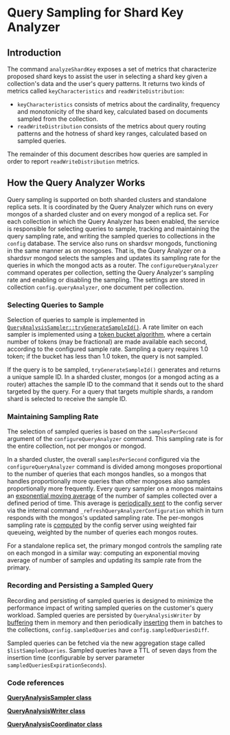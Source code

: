 # Query Sampling for Shard Key Analyzer

## Introduction

The command `analyzeShardKey` exposes a set of metrics that characterize proposed shard keys
to assist the user in selecting a shard key given a collection's data
and the user's query patterns.
It returns two kinds of metrics called `keyCharacteristics` and `readWriteDistribution`:

- `keyCharacteristics` consists of metrics about the cardinality, frequency and monotonicity
  of the shard key, calculated based on documents sampled from the collection.
- `readWriteDistribution` consists of the metrics about query routing patterns
  and the hotness of shard key ranges, calculated based on sampled queries.

The remainder of this document describes how queries are sampled in order to report
`readWriteDistribution` metrics.

## How the Query Analyzer Works

Query sampling is supported on both sharded clusters and standalone replica sets.
It is coordinated by the Query Analyzer which
runs on every mongos of a sharded cluster and on every mongod of a replica set.
For each collection in which the Query Analyzer has been enabled,
the service is responsible for selecting queries to sample,
tracking and maintaining the query sampling rate, and
writing the sampled queries to collections in the `config` database.
The service also runs on shardsvr mongods,
functioning in the same manner as on mongoses.
That is, the Query Analyzer on a shardsvr mongod selects the samples
and updates its sampling rate
for the queries in which the mongod acts as a router.
The `configureQueryAnalyzer` command operates per collection,
setting the Query Analyzer's sampling rate
and enabling or disabling the sampling.
The settings are stored in collection `config.queryAnalyzer`, one document per collection.

### Selecting Queries to Sample

Selection of queries to sample is implemented in
[`QueryAnalysisSampler::tryGenerateSampleId()`](https://github.com/10gen/mongo/blob/a1e2e227762163d8fc405f56708d41ec3d34b550/src/mongo/s/query_analysis_sampler.cpp#L404).
A rate limiter on each sampler is implemented using a
[token bucket algorithm](https://github.com/10gen/mongo/blob/a1e2e227762163d8fc405f56708d41ec3d34b550/src/mongo/s/query_analysis_sampler.cpp#L251),
where a certain number of tokens (may be fractional) are made available each second,
according to the configured sample rate.
Sampling a query requires 1.0 token;
if the bucket has less than 1.0 token, the query is not sampled.

If the query is to be sampled, `tryGenerateSampleId()` generates and returns a unique sample ID.
In a sharded cluster, mongos (or a mongod acting as a router) attaches the sample ID
to the command that it sends out to the shard targeted by the query.
For a query that targets multiple shards, a random shard is selected to receive the sample ID.

### Maintaining Sampling Rate

The selection of sampled queries is based on the `samplesPerSecond` argument
of the `configureQueryAnalyzer` command.
This sampling rate is for the entire collection, not per mongos or mongod.

In a sharded cluster,
the overall `samplesPerSecond` configured via the `configureQueryAnalyzer` command
is divided among mongoses
proportional to the number of queries that each mongos handles,
so a mongos that handles proportionally more queries than other mongoses
also samples proportionally more frequently.
Every query sampler on a mongos maintains an
[exponential moving average](https://github.com/10gen/mongo/blob/a1e2e227762163d8fc405f56708d41ec3d34b550/src/mongo/s/query_analysis_sampler.cpp#L183) of
the number of samples collected over a defined period of time.
This average is [periodically sent](https://github.com/10gen/mongo/blob/a1e2e227762163d8fc405f56708d41ec3d34b550/src/mongo/s/query_analysis_sampler.cpp#L131C48-L131C48) to the config server via the internal command
`_refreshQueryAnalyzerConfiguration`
which in turn responds with the mongos's updated sampling rate.
The per-mongos sampling rate is [computed](https://github.com/10gen/mongo/blob/a1e2e227762163d8fc405f56708d41ec3d34b550/src/mongo/db/s/query_analysis_coordinator.cpp#L252) by the config server using weighted fair queueing,
weighted by the number of queries each mongos routes.

For a standalone replica set, the primary mongod controls the sampling rate on each mongod
in a similar way: computing an exponential moving average of number of samples and updating
its sample rate from the primary.

### Recording and Persisting a Sampled Query

Recording and persisting of sampled queries is designed to minimize the performance impact of
writing sampled queries on the customer's query workload.
Sampled queries are persisted by `QueryAnalysisWriter` by [buffering](https://github.com/10gen/mongo/blob/a1e2e227762163d8fc405f56708d41ec3d34b550/src/mongo/db/s/query_analysis_writer.cpp#L522) them in memory and then
periodically [inserting](https://github.com/10gen/mongo/blob/a1e2e227762163d8fc405f56708d41ec3d34b550/src/mongo/db/s/query_analysis_writer.cpp#L422) them in batches to the collections,
`config.sampledQueries` and `config.sampledQueriesDiff`.

Sampled queries can be fetched via the new aggregation stage called `$listSampledQueries`.
Sampled queries have a TTL of seven days from the insertion time
(configurable by server parameter `sampledQueriesExpirationSeconds`).

### Code references

[**QueryAnalysisSampler class**](https://github.com/10gen/mongo/blob/a1e2e227762163d8fc405f56708d41ec3d34b550/src/mongo/s/query_analysis_sampler.h#L58)

[**QueryAnalysisWriter class**](https://github.com/10gen/mongo/blob/a1e2e227762163d8fc405f56708d41ec3d34b550/src/mongo/db/s/query_analysis_writer.h#L66)

[**QueryAnalysisCoordinator class**](https://github.com/10gen/mongo/blob/a1e2e227762163d8fc405f56708d41ec3d34b550/src/mongo/db/s/query_analysis_coordinator.h#L53)
